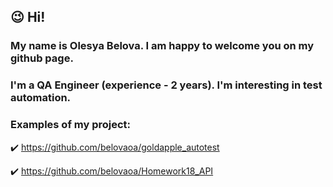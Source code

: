 ## :wink: Hi!
### My name is Olesya Belova. I am happy to welcome you on my github page.
### I'm a QA Engineer (experience - 2 years). I'm interesting in test automation.
### Examples of my project:
:heavy_check_mark: https://github.com/belovaoa/goldapple_autotest

:heavy_check_mark: https://github.com/belovaoa/Homework18_API
